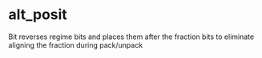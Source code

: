 # alt_posit
Bit reverses regime bits and places them after the fraction bits to eliminate aligning the fraction during pack/unpack
